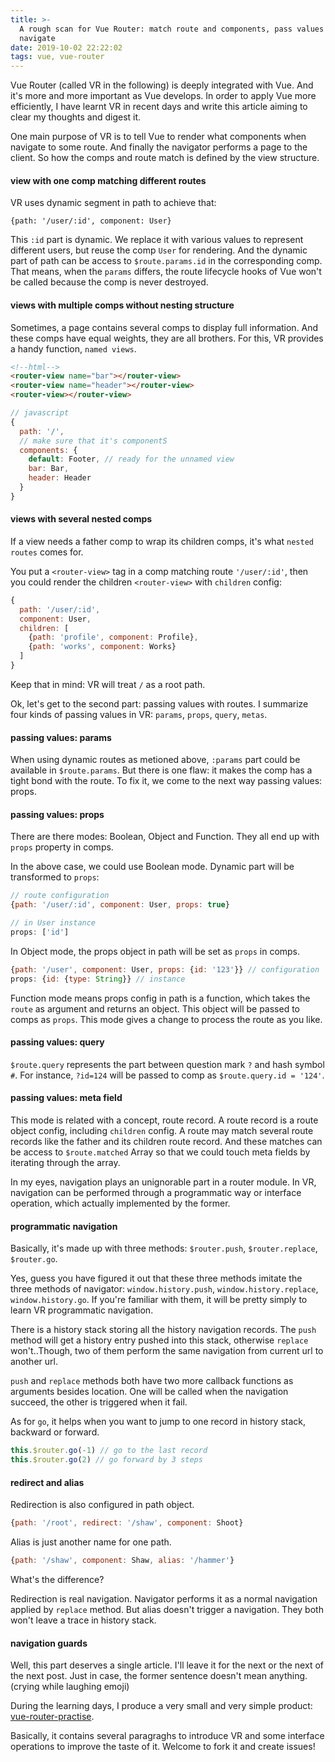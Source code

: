```yaml
---
title: >-
  A rough scan for Vue Router: match route and components, pass values and
  navigate
date: 2019-10-02 22:22:02
tags: vue, vue-router
---
```


Vue Router (called VR in the following) is deeply integrated with Vue. And it's more and more important as Vue develops. In order to apply Vue more efficiently, I have learnt VR in recent days and write this article aiming to clear my thoughts and digest it.

<!-- more -->

One main purpose of VR is to tell Vue to render what components when navigate to some route. And finally  the navigator performs a page to the client. So how the comps and route match is defined by the view structure.

#### view with one comp matching different routes

VR uses dynamic segment in path to achieve that:

`{path: '/user/:id', component: User}`

This `:id`  part is dynamic. We replace it with various values to represent different users, but reuse the comp `User` for rendering. And the dynamic part of path can be access to `$route.params.id` in the corresponding comp.  That means, when the `params` differs,  the route lifecycle hooks of Vue won't be called because the comp is never destroyed.

#### views with multiple comps without nesting structure

Sometimes, a page contains several comps to display full information. And these comps have equal weights, they are all brothers. For this, VR provides a handy function, `named views`.

```html
<!--html-->
<router-view name="bar"></router-view>
<router-view name="header"></router-view>
<router-view></router-view>
```

```javascript
// javascript
{
  path: '/',
  // make sure that it's componentS
  components: {
  	default: Footer, // ready for the unnamed view
  	bar: Bar,
  	header: Header
  }
}
```

#### views with several nested comps 

If a view needs a father comp to wrap its children comps, it's what `nested routes` comes for.

You put a `<router-view>` tag in a comp matching route `'/user/:id'`, then you could render the children `<router-view>`  with `children` config:

```javascript
{
  path: '/user/:id',
  component: User,
  children: [
    {path: 'profile', component: Profile},
    {path: 'works', component: Works}
  ]
}		
```

 Keep that in mind: VR will treat `/` as a root path.



Ok, let's get to the second part: passing values with routes. I summarize four kinds of passing values in VR: `params`, `props`, `query`, `metas`.  

#### passing values: params

When using dynamic routes as metioned above, `:params` part could be available in `$route.params`. But there is one flaw: it makes the comp has a tight bond with the route. To fix it, we come to the next way passing values: props.

#### passing values: props

There are there modes: Boolean, Object and Function. They all end up with `props` property in comps.

In the above case, we could use Boolean mode. Dynamic part will be transformed to `props`:

```javascript
// route configuration
{path: '/user/:id', component: User, props: true}

// in User instance
props: ['id']
```

In Object mode, the props object in path will be set as `props` in comps.

```javascript
{path: '/user', component: User, props: {id: '123'}} // configuration
props: {id: {type: String}} // instance
```

 Function mode means props config in path is a function, which takes the  `route`  as argument and returns an object. This object will be passed to comps as `props`. This mode gives a change to process the route as you like.

#### passing values: query

`$route.query` represents  the part between question mark  `?`  and hash symbol `#`. For instance, `?id=124` will be passed to comp as `$route.query.id = '124'`.

#### passing values: meta field

This mode is related with a concept, route record. A route record is a route object config, including `children` config. A route may match several route records like the father and its children route record. And these matches can be access to `$route.matched` Array so that we could touch meta fields by iterating through the array.

 

In my eyes, navigation plays an unignorable part in a router module. In VR, navigation can be performed through a programmatic way or interface operation, which actually implemented by the former.

#### programmatic navigation

Basically,  it's made up with three methods: `$router.push`,  `$router.replace`,  `$router.go`.

Yes, guess you have figured it out that these three methods imitate the three methods of navigator: `window.history.push`,  `window.history.replace`, `window.history.go`. If you're familiar with them, it will be pretty simply to learn VR programmatic navigation.

There is a history stack storing  all the history navigation records. The `push` method will get a history entry pushed into this stack, otherwise `replace` won't..Though, two of them perform the same navigation from current url to another url.

`push` and `replace` methods both have two more callback functions as arguments besides location. One will be called when the navigation succeed, the other is triggered when it fail.

As for `go`, it helps when you want to jump to one record in history stack, backward or forward.

```javascript
this.$router.go(-1) // go to the last record
this.$router.go(2) // go forward by 3 steps 
```

#### redirect and alias

Redirection is also configured in  path object. 

```javascript
{path: '/root', redirect: '/shaw', component: Shoot}
```

Alias is just another name for one path.

```javascript
{path: '/shaw', component: Shaw, alias: '/hammer'}
```

What's the difference?

Redirection is real navigation. Navigator performs it as a normal navigation applied by `replace` method. But alias doesn't trigger a navigation. They both won't leave a trace in history stack.

#### navigation guards

Well, this part deserves a single article. I'll leave it for the next or the next of the next post. Just in case, the former sentence doesn't mean anything.(crying while laughing emoji)



During the learning days, I produce a very small and very simple product: [vue-router-practise](https://github.com/EmmaYXY/vue-router-practise).

Basically, it contains several paragraghs to introduce VR and some interface operations to improve the taste of it. Welcome to fork it and create issues!
